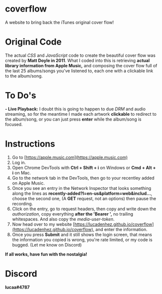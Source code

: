# coverflow

A website to bring back the iTunes original cover flow!

# Original Code

The actual _CSS_ and _JavaScript_ code to create the beautiful cover flow was created by **Matt Doyle in 2011**. What I coded into this is retrieving **actual library information from Apple Music,** and composing the cover flow full of the last 25 albums/songs you've listened to, each one with a clickable link to the album/song.

# To Do's

**- Live Playback:** I doubt this is going to happen to due _DRM_ and audio streaming, so for the meantime I made each artwork **clickable** to redirect to the album/song, or you can just press **enter** while the album/song is focused.

# Instructions

1. Go to [https://apple.music.com](https://apple.music.com)
2. Log in.
3. Open Chrome DevTools with **Ctrl + Shift + i** on Windows or **Cmd + Alt + i** on Mac.
4. Go to the network tab in the DevTools, then go to your recentley added on Apple Music.
5. Once you see an entry in the Network Inspector that looks something along the lines as **recently-added?l=en-us&platform=web&includ...**, choose the second one, (A **GET** request, not an options) then pause the recording.
6. Click on the entry, go to request headers, then copy and write down the _authorization_, copy everything **after the 'Bearer ',** no trailing whitespaces. And also copy the _media-user-token_.
7. Now head over to my website [https://lucadenhez.github.io/coverflow](https://lucadenhez.github.io/coverflow), and enter the information.
8. Once you press **Submit** and it still shows the login screen, that means the information you copied is wrong, you're rate limited, or my code is bugged. (Let me know on Discord)

**If all works, have fun with the nostalgia!**

# Discord

**lucaa#4787**
